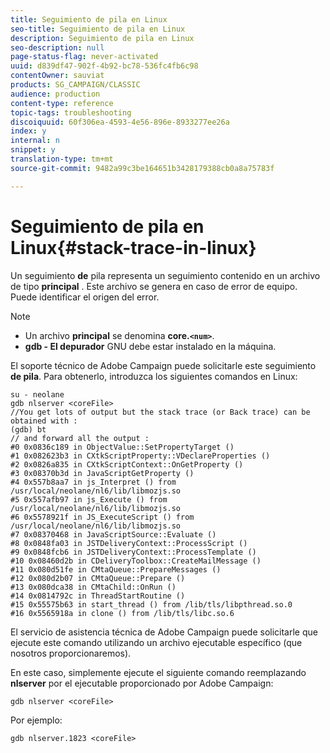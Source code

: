 ```yaml
---
title: Seguimiento de pila en Linux
seo-title: Seguimiento de pila en Linux
description: Seguimiento de pila en Linux
seo-description: null
page-status-flag: never-activated
uuid: d839df47-902f-4b92-bc78-536fc4fb6c98
contentOwner: sauviat
products: SG_CAMPAIGN/CLASSIC
audience: production
content-type: reference
topic-tags: troubleshooting
discoiquuid: 60f306ea-4593-4e56-896e-8933277ee26a
index: y
internal: n
snippet: y
translation-type: tm+mt
source-git-commit: 9482a99c3be164651b3428179388cb0a8a75783f

---
```



# Seguimiento de pila en Linux{#stack-trace-in-linux}

Un seguimiento **de** pila representa un seguimiento contenido en un archivo de tipo **principal** . Este archivo se genera en caso de error de equipo. Puede identificar el origen del error.

>[!NOTE]
>
>* Un archivo **principal** se denomina **core.`<num>`**.
>* **gdb - El depurador** GNU debe estar instalado en la máquina.
>



El soporte técnico de Adobe Campaign puede solicitarle este seguimiento **de pila**. Para obtenerlo, introduzca los siguientes comandos en Linux:

```
su - neolane
gdb nlserver <coreFile>
//You get lots of output but the stack trace (or Back trace) can be obtained with : 
(gdb) bt
// and forward all the output : 
#0 0x0836c189 in ObjectValue::SetPropertyTarget ()
#1 0x082623b3 in CXtkScriptProperty::VDeclareProperties ()
#2 0x0826a835 in CXtkScriptContext::OnGetProperty ()
#3 0x08370b3d in JavaScriptGetProperty ()
#4 0x557b8aa7 in js_Interpret () from /usr/local/neolane/nl6/lib/libmozjs.so
#5 0x557afb97 in js_Execute () from /usr/local/neolane/nl6/lib/libmozjs.so
#6 0x5578921f in JS_ExecuteScript () from /usr/local/neolane/nl6/lib/libmozjs.so
#7 0x08370468 in JavaScriptSource::Evaluate ()
#8 0x0848fa03 in JSTDeliveryContext::ProcessScript ()
#9 0x0848fcb6 in JSTDeliveryContext::ProcessTemplate ()
#10 0x08460d2b in CDeliveryToolbox::CreateMailMessage ()
#11 0x080d51fe in CMtaQueue::PrepareMessages ()
#12 0x080d2b07 in CMtaQueue::Prepare ()
#13 0x080dca38 in CMtaChild::OnRun ()
#14 0x0814792c in ThreadStartRoutine ()
#15 0x55575b63 in start_thread () from /lib/tls/libpthread.so.0
#16 0x5565918a in clone () from /lib/tls/libc.so.6
```

El servicio de asistencia técnica de Adobe Campaign puede solicitarle que ejecute este comando utilizando un archivo ejecutable específico (que nosotros proporcionaremos).

En este caso, simplemente ejecute el siguiente comando reemplazando **nlserver** por el ejecutable proporcionado por Adobe Campaign:

```
gdb nlserver <coreFile>
```

Por ejemplo:

```
gdb nlserver.1823 <coreFile>
```

